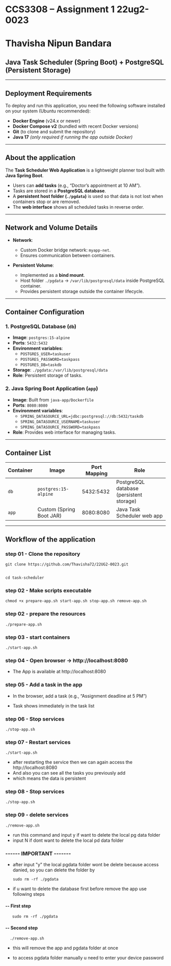 # CCS3308 – Assignment 1 22ug2-0023  
# Thavisha Nipun Bandara
## Java Task Scheduler (Spring Boot) + PostgreSQL (Persistent Storage)

---

##  Deployment Requirements
To deploy and run this application, you need the following software installed on your system (Ubuntu recommended):

- **Docker Engine** (v24.x or newer) 
- **Docker Compose v2** (bundled with recent Docker versions) 
- **Git** (to clone and submit the repository) 
- **Java 17** *(only required if running the app outside Docker)*

---

## About the application
The **Task Scheduler Web Application** is a lightweight planner tool built with **Java Spring Boot**. 

- Users can **add tasks** (e.g., “Doctor’s appointment at 10 AM”). 
- Tasks are stored in a **PostgreSQL database**. 
- A **persistent host folder (`./pgdata`)** is used so that data is not lost when containers stop or are removed. 
- The **web interface** shows all scheduled tasks in reverse order. 

---

##  Network and Volume Details
- **Network**: 
  - Custom Docker bridge network: `myapp-net`. 
  - Ensures communication between containers. 

- **Persistent Volume**: 
  - Implemented as a **bind mount**. 
  - Host folder `./pgdata` → `/var/lib/postgresql/data` inside PostgreSQL container. 
  - Provides persistent storage outside the container lifecycle. 

---

## Container Configuration
### 1. PostgreSQL Database (`db`)
- **Image**: `postgres:15-alpine` 
- **Ports**: `5432:5432` 
- **Environment variables**: 
  - `POSTGRES_USER=taskuser` 
  - `POSTGRES_PASSWORD=taskpass` 
  - `POSTGRES_DB=taskdb` 
- **Storage**: `./pgdata:/var/lib/postgresql/data` 
- **Role**: Persistent storage of tasks. 

### 2. Java Spring Boot Application (`app`)
- **Image**: Built from `java-app/Dockerfile` 
- **Ports**: `8080:8080` 
- **Environment variables**: 
  - `SPRING_DATASOURCE_URL=jdbc:postgresql://db:5432/taskdb` 
  - `SPRING_DATASOURCE_USERNAME=taskuser` 
  - `SPRING_DATASOURCE_PASSWORD=taskpass` 
- **Role**: Provides web interface for managing tasks. 

---

## Container List
| Container | Image                     | Port Mapping | Role                                     |
|-----------|---------------------------|--------------|------------------------------------------|
| `db`      | `postgres:15-alpine`      | 5432:5432    | PostgreSQL database (persistent storage) |
| `app`     | Custom (Spring Boot JAR)  | 8080:8080    | Java Task Scheduler web app              |


-----------------------------------------------------------------------------------------
## Workflow of the application

### step 01 - Clone the repository
    git clone https://github.com/Thavisha72/22UG2-0023.git
    

    cd task-scheduler

### step 02 - Make scripts executable
    chmod +x prepare-app.sh start-app.sh stop-app.sh remove-app.sh

### step 02 - prepare the resources
    ./prepare-app.sh

### step 03 - start containers
    ./start-app.sh

### step 04 - Open browser → http://localhost:8080

- The App is available at http://localhost:8080

### step 05 - Add a task in the app

- In the browser, add a task (e.g., “Assignment deadline at 5 PM”)

- Task shows immediately in the task list

### step 06 - Stop services
    ./stop-app.sh

### step 07 - Restart services
    ./start-app.sh
- after restarting the service then we can again access the http://localhost:8080
- And also you can see all the tasks you previously add
- which means the data is persistent
### step 08 - Stop services
    ./stop-app.sh 

### step 09 - delete services
    ./remove-app.sh

- run this command and input y if want to delete the local pg data folder
- input N if dont want to delete the local pd data folder

### ------ IMPORTANT -------

- after input "y" the local pgdata folder wont be delete because access danied, so you can delete the folder by

      sudo rm -rf ./pgdata
 
- if u want to delete the database first before remove the app use following steps
#### -- First step
       sudo rm -rf ./pgdata
#### -- Second step

      ./remove-app.sh
  - this will remove the app and pgdata folder at once
   
- to access pgdata folder manually u need to enter your device password
